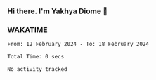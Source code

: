 ### Hi there. I'm Yakhya Diome 👋

### WAKATIME
<!--START_SECTION:waka-->

```txt
From: 12 February 2024 - To: 18 February 2024

Total Time: 0 secs

No activity tracked
```

<!--END_SECTION:waka-->
